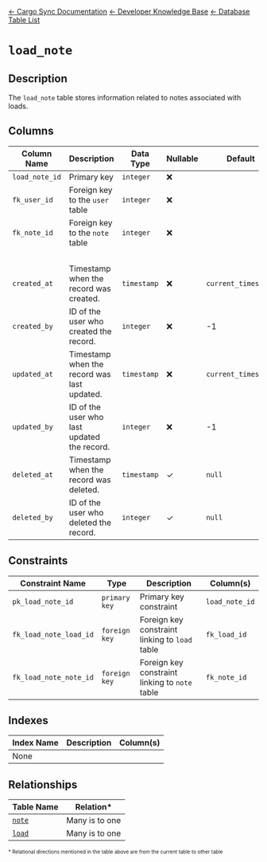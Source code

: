 [← Cargo Sync Documentation](../../../../readme.md) [← Developer Knowledge Base](../../readme.md) [← Database Table List](../database-design.md)

# `load_note`

## Description

The `load_note` table stores information related to notes associated with loads.

## Columns

|Column Name|Description|Data Type|Nullable|Default|
|-|-|-|-|-|
|`load_note_id`|Primary key|`integer`|❌||
|`fk_user_id`|Foreign key to the `user` table|`integer`|❌||
|`fk_note_id`|Foreign key to the `note` table|`integer`|❌||
|&nbsp;|
|`created_at`|Timestamp when the record was created.|`timestamp`|❌|`current_timestamp`|
|`created_by`|ID of the user who created the record.|`integer`|❌|-1|
|`updated_at`|Timestamp when the record was last updated.|`timestamp`|❌|`current_timestamp`|
|`updated_by`|ID of the user who last updated the record.|`integer`|❌|-1|
|`deleted_at`|Timestamp when the record was deleted.|`timestamp`|✓|`null`|
|`deleted_by`|ID of the user who deleted the record.|`integer`|✓|`null`|

## Constraints

|Constraint Name|Type|Description|Column(s)|
|--|--|--|--|
|`pk_load_note_id`|`primary key`|Primary key constraint|`load_note_id`|
|`fk_load_note_load_id`|`foreign key`|Foreign key constraint linking to `load` table|`fk_load_id`|
|`fk_load_note_note_id`|`foreign key`|Foreign key constraint linking to `note` table|`fk_note_id`|

## Indexes

|Index Name|Description|Column(s)|
|-|-|-|
|None|

## Relationships

|Table Name|Relation*|
|-|-|
|[`note`](./note-table.md)|Many is to one|
|[`load`](./load-table.md)|Many is to one|


<span style="font-size:10px">\* Relational directions mentioned in the table above are from the current table to other table</span>